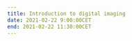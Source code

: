 ```yaml
---
title: Introduction to digital imaging
date: 2021-02-22 9:00:00CET
end: 2021-02-22 11:30:00CET
---
```

